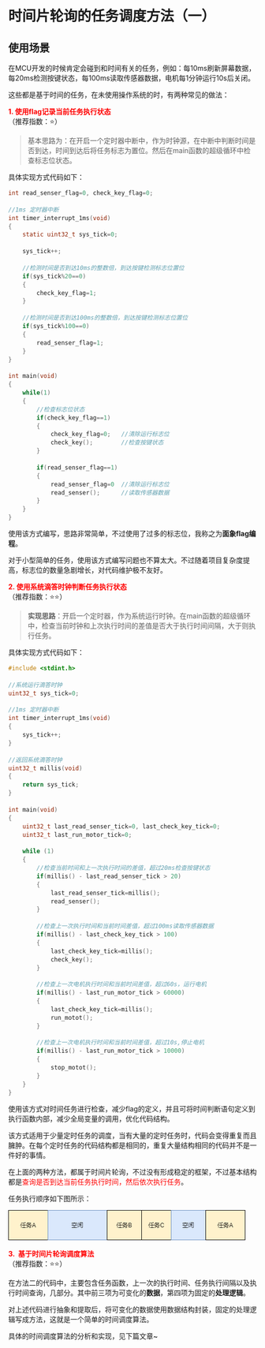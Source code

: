 # 时间片轮询的任务调度方法（一）

## 使用场景

在MCU开发的时候肯定会碰到和时间有关的任务，例如：每10ms刷新屏幕数据，每20ms检测按键状态，每100ms读取传感器数据，电机每1分钟运行10s后关闭。

这些都是基于时间的任务，在未使用操作系统的时，有两种常见的做法：

<font color="red">**1.  使用flag记录当前任务执行状态**</font><br>（推荐指数：⭐）

> 基本思路为：在开启一个定时器中断中，作为时钟源，在中断中判断时间是否到达，时间到达后将任务标志为置位。然后在main函数的超级循环中检查标志位状态。

具体实现方式代码如下：

```c
int read_senser_flag=0, check_key_flag=0;

//1ms 定时器中断
int timer_interrupt_1ms(void)
{
    static uint32_t sys_tick=0;

    sys_tick++;

    //检测时间是否到达10ms的整数倍，到达按键检测标志位置位
    if(sys_tick%20==0)
    {
        check_key_flag=1;
    }

    //检测时间是否到达100ms的整数倍，到达按键检测标志位置位
    if(sys_tick%100==0)
    {
        read_senser_flag=1;
    }
}

int main(void)
{
    while(1)
    {
		//检查标志位状态
        if(check_key_flag==1)
        {
            check_key_flag=0;   //清除运行标志位
            check_key();		//检查按键状态
        }

        if(read_senser_flag==1)
        {
            read_senser_flag=0  //清除运行标志位
            read_senser();		//读取传感器数据
        }
    }
}
```

使用该方式编写，思路非常简单，不过使用了过多的标志位，我称之为**面象flag编程**。

对于小型简单的任务，使用该方式编写问题也不算太大。不过随着项目复杂度提高，标志位的数量急剧增长，对代码维护极不友好。

<font color="red">**2.  使用系统滴答时钟判断任务执行状态**</font><br>（推荐指数：⭐⭐）

> **实现思路**：开启一个定时器，作为系统运行时钟。在main函数的超级循环中，检查当前时钟和上次执行时间的差值是否大于执行时间间隔，大于则执行任务。

具体实现方式代码如下：

```c
#include <stdint.h>

//系统运行滴答时钟
uint32_t sys_tick=0;

//1ms 定时器中断
int timer_interrupt_1ms(void)
{
    sys_tick++;
}

//返回系统滴答时钟
uint32_t millis(void)
{
    return sys_tick;
}

int main(void)
{
    uint32_t last_read_senser_tick=0, last_check_key_tick=0;
    uint32_t last_run_motor_tick=0;

    while (1)
    {
        //检查当前时间和上一次执行时间的差值，超过20ms检查按键状态
        if(millis() - last_read_senser_tick > 20)
        {
            last_read_senser_tick=millis();
            read_senser();
        }

        //检查上一次执行时间和当前时间差值，超过100ms读取传感器数据
        if(millis() - last_check_key_tick > 100)
        {
            last_check_key_tick=millis();
            check_key();
        }

        //检查上一次电机执行时间和当前时间差值，超过60s，运行电机
        if(millis() - last_run_motor_tick > 60000)
        {
            last_check_key_tick=millis();
            run_motot();
        }

        //检查上一次电机执行时间和当前时间差值，超过10s,停止电机
        if(millis() - last_run_motor_tick > 10000)
        {
            stop_motot();
        }
    }
}
```

使用该方式对时间任务进行检查，减少flag的定义，并且可将时间判断语句定义到执行函数内部，减少全局变量的调用，优化代码结构。

该方式适用于少量定时任务的调度，当有大量的定时任务时，代码会变得重复而且臃肿。在每个定时任务的代码结构都是相同的，重复大量结构相同的代码并不是一件好的事情。

在上面的两种方法，都属于时间片轮询，不过没有形成稳定的框架，不过基本结构都是<font color="red">查询是否到达当前任务执行时间，然后依次执行任务</font>。

任务执行顺序如下图所示：

![时间片轮询](./picture/时间片轮询.png)

<font color="red">**3.  基于时间片轮询调度算法**</font><br>（推荐指数：⭐⭐）

在方法二的代码中，主要包含任务函数，上一次的执行时间、任务执行间隔以及执行时间查询，几部分。其中前三项为可变化的**数据**，第四项为固定的**处理逻辑**。

对上述代码进行抽象和提取后，将可变化的数据使用数据结构封装，固定的处理逻辑写成方法，这就是一个简单的时间调度算法。

具体的时间调度算法的分析和实现，见下篇文章~